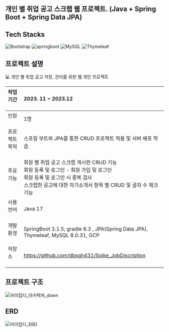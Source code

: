 ## 개인 별 취업 공고 스크랩 웹 프로젝트. (Java + Spring Boot + Spring Data JPA)


## Tech Stacks
![Bootstrap](https://img.shields.io/badge/Bootstrap-563D7C?style=for-the-badge&logo=bootstrap&logoColor=white)
![springboot](https://img.shields.io/badge/Spring-6DB33F?style=for-the-badge&logo=springboot&logoColor=white)
![MySQL](https://img.shields.io/badge/mysql-%2300f.svg?style=for-the-badge&logo=mysql&logoColor=white)
![Thymeleaf](https://img.shields.io/badge/Thymeleaf-%23005C0F.svg?style=for-the-badge&logo=Thymeleaf&logoColor=white)


## 프로젝트 설명
<aside>
💻 개인 별 취업 공고 저장, 관리를 위한 웹 개인 프로젝트

</aside>

| 작업 기간 &nbsp;&nbsp;| 2023. 11 ~ 2023.12  |
| :--- | :--- |
| 인원 &nbsp;&nbsp;| 1명 |
| 프로젝트 목적 &nbsp;&nbsp;| 스프링 부트와 JPA를 통한 CRUD 프로젝트 적용 및 서버 배포 학습 |
| 주요 기능 &nbsp;&nbsp;| 회원 별 취업 공고 스크랩 게시판 CRUD 기능</br>회원 등록 및 로그인 - 회원 가입 및 로그인 </br> 회원 등록 및 로그인 시 중복  검사 </br>스크랩한 공고에 대한 자기소개서 항목 별 CRUD 및 글자 수 체크 기능 |
| 사용 언어 &nbsp;&nbsp;| Java 17 |
| 개발 환경 &nbsp;&nbsp;| SpringBoot 3.1.5, gradle 8.3 , JPA(Spring Data JPA), Thymeleaf, MySQL 8.0.31, GCP |
| 저장소 &nbsp;&nbsp;&nbsp;&nbsp;| https://github.com/dbsgh431/Spike_JobDiscription |

## 프로젝트 구조
![마이잡디_아키텍쳐_down](https://github.com/dbsgh431/Spike_JobDiscription/assets/39187226/85281fa3-7c26-4fe3-9806-874bd737d4d5)


## ERD
![마이잡디_ERD](https://github.com/dbsgh431/Spike_JobDiscription/assets/39187226/11cfe28e-7fef-4ad1-8666-65ddba5979b9)
